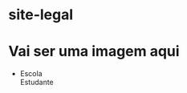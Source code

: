 # site-legal
<!DOCTYPE html>
<html lang="en">
<head>
    <meta charset="UTF-8">
    <meta http-equiv="X-UA-Compatible" content="IE=edge">
    <meta name="viewport" content="width=device-width, initial-scale=1.0">
    <title>Document</title>
    <link rel="stylesheet" href="style.css">
</head>
<body>
   </header>
    <h1>Vai ser uma imagem aqui</h1>
    <ul>
        <li>Escola</li>
        </li>Estudante</li>
    </ul>
</header>

</body>
</html>
